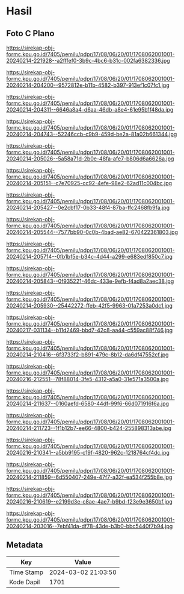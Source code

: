 # Hasil

## Foto C Plano

https://sirekap-obj-formc.kpu.go.id/7405/pemilu/pdpr/17/08/06/20/01/1708062001001-20240214-221928--a2fffef0-3b9c-4bc6-b31c-002fa6382336.jpg

https://sirekap-obj-formc.kpu.go.id/7405/pemilu/pdpr/17/08/06/20/01/1708062001001-20240214-204200--9572812e-b11b-4582-b397-913ef1c07fc1.jpg

https://sirekap-obj-formc.kpu.go.id/7405/pemilu/pdpr/17/08/06/20/01/1708062001001-20240214-204311--6646a8a4-d6aa-46db-a8e4-61e95b1f48da.jpg

https://sirekap-obj-formc.kpu.go.id/7405/pemilu/pdpr/17/08/06/20/01/1708062001001-20240214-204743--52246ccb-c9b9-459d-be2a-81a02b661344.jpg

https://sirekap-obj-formc.kpu.go.id/7405/pemilu/pdpr/17/08/06/20/01/1708062001001-20240214-205026--5a58a71d-2b0e-48fa-afe7-b806d6a6626a.jpg

https://sirekap-obj-formc.kpu.go.id/7405/pemilu/pdpr/17/08/06/20/01/1708062001001-20240214-205151--c7e70925-cc92-4efe-98e2-62ad11c004bc.jpg

https://sirekap-obj-formc.kpu.go.id/7405/pemilu/pdpr/17/08/06/20/01/1708062001001-20240214-205427--0e2cbf17-0b33-48f4-87ba-ffc2468fb9fa.jpg

https://sirekap-obj-formc.kpu.go.id/7405/pemilu/pdpr/17/08/06/20/01/1708062001001-20240214-205544--7577bb90-0c0b-4bad-ae82-670422361803.jpg

https://sirekap-obj-formc.kpu.go.id/7405/pemilu/pdpr/17/08/06/20/01/1708062001001-20240214-205714--0fb1bf5e-b34c-4d44-a299-e683edf850c7.jpg

https://sirekap-obj-formc.kpu.go.id/7405/pemilu/pdpr/17/08/06/20/01/1708062001001-20240214-205843--0f935221-46dc-433e-9efb-f4ad8a2aec38.jpg

https://sirekap-obj-formc.kpu.go.id/7405/pemilu/pdpr/17/08/06/20/01/1708062001001-20240214-205930--25442272-ffeb-42f5-9963-01a7253a0dc1.jpg

https://sirekap-obj-formc.kpu.go.id/7405/pemilu/pdpr/17/08/06/20/01/1708062001001-20240217-031134--b11d2469-bbd7-42c8-aa44-c559ac88f746.jpg

https://sirekap-obj-formc.kpu.go.id/7405/pemilu/pdpr/17/08/06/20/01/1708062001001-20240214-210416--6f3733f2-b891-479c-8b12-da6df47552cf.jpg

https://sirekap-obj-formc.kpu.go.id/7405/pemilu/pdpr/17/08/06/20/01/1708062001001-20240216-212551--78f88014-3fe5-4312-a5a0-31e571a3500a.jpg

https://sirekap-obj-formc.kpu.go.id/7405/pemilu/pdpr/17/08/06/20/01/1708062001001-20240214-211637--0160aefd-6580-44df-99f6-66d071916f6a.jpg

https://sirekap-obj-formc.kpu.go.id/7405/pemilu/pdpr/17/08/06/20/01/1708062001001-20240214-211723--1f1b12b7-ee66-4800-b424-255898313abe.jpg

https://sirekap-obj-formc.kpu.go.id/7405/pemilu/pdpr/17/08/06/20/01/1708062001001-20240216-210341--a5bb9195-c19f-4820-962c-1218764cf4dc.jpg

https://sirekap-obj-formc.kpu.go.id/7405/pemilu/pdpr/17/08/06/20/01/1708062001001-20240214-211859--6d550407-249e-47f7-a32f-ea534f255b8e.jpg

https://sirekap-obj-formc.kpu.go.id/7405/pemilu/pdpr/17/08/06/20/01/1708062001001-20240216-210619--e2199d3e-c8ae-4ae7-b9bd-f23e9e3650bf.jpg

https://sirekap-obj-formc.kpu.go.id/7405/pemilu/pdpr/17/08/06/20/01/1708062001001-20240214-203016--7ebf41da-df78-43de-b3b0-bbc5440f7b94.jpg


## Metadata

| Key        | Value               |
| ---------- | ------------------- |
| Time Stamp | 2024-03-02 21:03:50 |
| Kode Dapil | 1701                |



